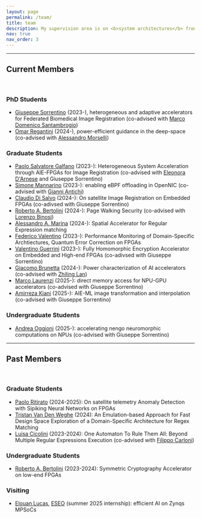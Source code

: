 ```yaml
---
layout: page
permalink: /team/
title: team
description: My supervision area is on <b>system architectures</b> from designing computer architectures and systems to efficiently leverage them.
nav: true
nav_order: 3
---
```



<hr>

## Current Members

<br>

### PhD Students

- [Giuseppe Sorrentino](https://github.com/GiuseppeSorrentino99) (2023-), heterogeneous and adaptive accelerators for Federated Biomedical Image Registration (co-advised with [Marco Domenico Santambrogio](https://santambrogio.faculty.polimi.it/))
- [Omar Regantini]() (2024-), power-efficient guidance in the deep-space  (co-advised with [Alessandro Morselli](https://dart.polimi.it/member/?p=alessandro+morselli))

### Graduate Students

- [Paolo Salvatore Galfano](https://github.com/Paolo309) (2023-): Heterogeneous System Acceleration through AIE-FPGAs for Image Registration (co-advised with [Eleonora D'Arnese](https://www.research.ed.ac.uk/en/persons/eleonora-darnese) and Giuseppe Sorrentino)
- [Simone Mannarino](https://github.com/ironmanna) (2023-): enabling eBPF offloading in OpenNIC (co-advised with [Gianni Antichi](https://gianniantichi.github.io/))
- [Claudio Di Salvo](https://github.com/Claxl) (2024-): On satellite Image Registration on Embedded FPGAs (co-adivsed with Giuseppe Sorrentino)
- [Roberto A. Bertolini](https://github.com/MrIndeciso) (2024-): Page Walking Security (co-advised with [Lorenzo Binosi](https://github.com/LorenzoBinosi))
- [Alessandro A. Marina](https://github.com/Hackingale) (2024-): Spatial Accelerator for Regular Expression matching
- [Federico Valentino](https://github.com/FedericoValentino) (2023-): Performance Monitoring of Domain-Specific Archtiectures, Quantum Error Correction on FPGAs
- [Valentino Guerrini](https://github.com/ValentinoGuerrini) (2023-): Fully Homomorphic Encryption Accelerator on Embedded and High-end FPGAs (co-adivsed with Giuseppe Sorrentino)
- [Giacomo Brunetta](https://github.com/giacomo-brunetta) (2024-): Power characterization of AI accelerators (co-advised with [Zhiling Lan](https://lanzhiling.github.io/))
- [Marco Laurenzi](https://github.com/marcolaurenzi) (2025-): direct memory access for NPU-GPU accelerators (co-advised with Giuseppe Sorrentino)
- [Amirreza Kiani](https://github.com/AmirRezaKiani) (2025-): AIE-ML image transformation and interpolation (co-advised with Giuseppe Sorrentino)
 
### Undergraduate Students
- [Andrea Oggioni](https://github.com/etabeta1) (2025-): accelerating nengo neuromorphic computations on NPUs (co-advised with Giuseppe Sorrentino)

<hr>

## Past Members

<br>

### Graduate Students

- [Paolo Ritirato](https://github.com/Paulpo99) (2024-2025): On satellite telemetry Anomaly Detection with Sipiking Neural Networks on FPGAs
- [Tristan Van Den Weghe]() (2024): An Emulation-based Approach for Fast Design Space Exploration of a Domain-Specific Architecture for Regex Matching
- [Luisa Cicolini](https://github.com/luisacicolini) (2023-2024): One Automaton To Rule Them All: Beyond Multiple Regular Expressions Execution (co-advised with [Filippo Carloni](https://github.com/FilippoCarloni))

### Undergraduate Students
- [Roberto A. Bertolini](https://github.com/MrIndeciso) (2023-2024): Symmetric Cryptography Accelerator on low-end FPGAs

### Visiting
- [Elouan Lucas](https://github.com/Elouanlucas), [ESEO](https://www.linkedin.com/school/eseo/) (summer 2025 internship): efficient AI on Zynqs MPSoCs

